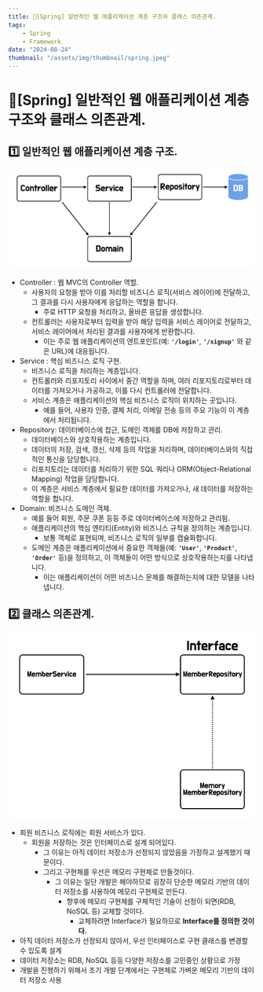 ```yaml
---
title: 🍃[Spring] 일반적인 웹 애플리케이션 계층 구조와 클래스 의존관계.
tags:
    - Spring
    - Framework
date: "2024-08-24"
thumbnail: "/assets/img/thumbnail/spring.jpeg"
---
```


# 🍃[Spring] 일반적인 웹 애플리케이션 계층 구조와 클래스 의존관계.

## 1️⃣ 일반적인 웹 애플리케이션 계층 구조.

<img src = "https://github.com/devKobe24/images2/blob/main/springboot/WebApplication-Layer.png?raw=true">

- Controller : 웹 MVC의 Controller 역할.
    - 사용자의 요청을 받아 이를 처리할 비즈니스 로직(서비스 레이어)에 전달하고, 그 결과를 다시 사용자에게 응답하는 역할을 합니다.
        - 주로 HTTP 요청을 처리하고, 올바른 응답을 생성합니다.
    - 컨트롤러는 사용자로부터 입력을 받아 해당 입력을 서비스 레이어로 전달하고, 서비스 레이어에서 처리된 결과를 사용자에게 반환합니다.
        - 이는 주로 웹 애플리케이션의 엔트포인트(예: **`'/login'`**, **`'/signup'`** 와 같은 URL)에 대응됩니다.
- Service : 핵심 비즈니스 로직 구현.
    - 비즈니스 로직을 처리하는 계층입니다.
    - 컨트롤러와 리포지토리 사이에서 중간 역할을 하며, 여러 리포지토리로부터 데이터를 가져오거나 가공하고, 이를 다시 컨트롤러에 전달합니다.
    - 서비스 계층은 애플리케이션의 핵심 비즈니스 로직이 위치하는 곳입니다.
        - 예를 들어, 사용자 인증, 결제 처리, 이메일 전송 등의 주요 기능이 이 계층에서 처리됩니다.
- Repository: 데이터베이스에 접근, 도메인 객체를 DB에 저장하고 관리.
    - 데이터베이스와 상호작용하는 계층입니다.
    - 데이터의 저장, 검색, 갱신, 삭제 등의 작업을 처리하며, 데이터베이스와의 직접적인 통신을 담당합니다.
    - 리포지토리는 데이터를 처리하기 위한 SQL 쿼리나 ORM(Object-Relational Mapping) 작업을 담당합니다.
    - 이 계층은 서비스 계층에서 필요한 데이터를 가져오거나, 새 데이터를 저장하는 역할을 합니다.
- Domain: 비즈니스 도메인 객체.
    - 예를 들어 회원, 주문 쿠폰 등등 주로 데이터베이스에 저장하고 관리됨.
    - 애플리케이션의 핵심 엔티티(Entity)와 비즈니스 규칙을 정의하는 계층입니다.
        - 보통 객체로 표현되며, 비즈니스 로직의 일부를 캡슐화합니다.
    - 도메인 계층은 애플리케이션에서 중요한 객체들(예: **`'User'`**, **`'Product'`**, **`'Order'`** 등)을 정의하고, 이 객체들이 어떤 방식으로 상호작용하는지를 나타냅니다.
        - 이는 애플리케이션이 어떤 비즈니스 문제를 해결하는지에 대한 모델을 나타냅니다.

## 2️⃣ 클래스 의존관계.
<img src = "https://github.com/devKobe24/images2/blob/main/springboot/Class-dependency.png?raw=true">

- 회원 비즈니스 로직에는 회원 서비스가 있다.
    - 회원을 저장하는 것은 인터페이스로 설계 되어있다.
        - 그 이유는 아직 데이터 저장소가 선정되지 않았음을 가정하고 설계했기 때문이다.
        - 그리고 구현체를 우선은 메모리 구현체로 만들것이다.
            - 그 이유는 일단 개발은 해야하므로 굉장히 단순한 메모리 기반의 데이터 저장소를 사용하여 메모리 구현체로 만든다.
                - 향후에 메모리 구현체를 구체적인 기술이 선정이 되면(RDB, NoSQL 등) 교체할 것이다.
                    - 교체하려면 Interface가 필요하므로 **Interface를 정의한 것이다.**
- 아직 데이터 저장소가 선정되지 않아서, 우선 인터페이스로 구현 클래스를 변경할 수 있도록 설계
- 데이터 저장소는 RDB, NoSQL 등등 다양한 저장소를 고민중인 상황으로 가정
- 개발을 진행하기 위해서 초기 개발 단계에서는 구현체로 가벼운 메모리 기반의 데이터 저장소 사용
